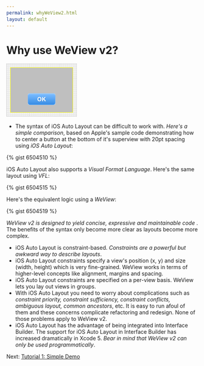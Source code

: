 ```yaml
---
permalink: whyWeView2.html
layout: default
---
```


Why use WeView v2?
==

<!-- TEMPLATE START -->

![Layout Snapshot](images/snapshot-5B46EB1B-30D4-4FAE-8BC7-D76FA3BBE6CA-34104-00011AA1BCCB403A.png)

* The syntax of iOS Auto Layout can be difficult to work with. _Here's a simple comparison_, based on Apple's sample code demonstrating how to center a button at the bottom of it's superview with 20pt spacing using _iOS Auto Layout_:

{% gist 6504510 %}

iOS Auto Layout also supports a _Visual Format Language_.  Here's the same layout using _VFL_:

{% gist 6504515 %}

Here's the equivalent logic using a _WeView_:

{% gist 6504519 %}

_WeView v2 is designed to yield concise, expressive and maintainable code_	.  The benefits of the syntax only become more clear as layouts become more complex.

* iOS Auto Layout is constraint-based.  _Constraints are a powerful but awkward way to describe layouts_. 
* iOS Auto Layout constraints specify a view's position (x, y) and size (width, height) which is very fine-grained.  WeView works in terms of higher-level concepts like alignment, margins and spacing.
* iOS Auto Layout constraints are specified on a per-view basis. WeView lets you lay out views in groups.
* With iOS Auto Layout you need to worry about complications such as _constraint priority, constraint sufficiency, constraint conflicts, ambiguous layout, common ancestors_, etc.  It is easy to run afoul of them and these concerns complicate refactoring and redesign.  None of those problems apply to WeView v2.
* iOS Auto Layout has the advantage of being integrated into Interface Builder.  The support for iOS Auto Layout in Interface Builder has increased dramatically in Xcode 5.  _Bear in mind that WeView v2 can only be used programmatically_.

<!-- TEMPLATE END -->

Next\: [Tutorial 1: Simple Demo](Tutorial1.html)